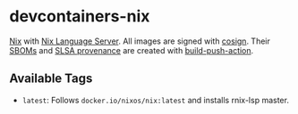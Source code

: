 # devcontainers-nix

[Nix](https://nixos.org/) with [Nix Language Server](https://github.com/nix-community/rnix-lsp). All images
are signed with [cosign](https://github.com/sigstore/cosign). Their [SBOMs](https://ntia.gov/page/software-bill-materials)
and [SLSA provenance](https://slsa.dev/provenance/) are created with [build-push-action](https://github.com/docker/build-push-action).

## Available Tags

- `latest`: Follows `docker.io/nixos/nix:latest` and installs rnix-lsp master.

